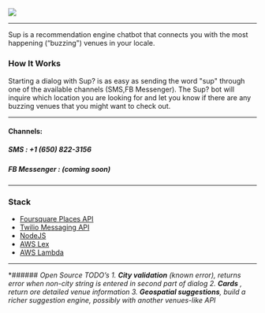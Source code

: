 ## 
![](README/LogoMakr_94KcVt.png)
- - - -

Sup is a recommendation engine chatbot that connects you with the most happening (“buzzing") venues in your locale.

### How It Works
Starting a dialog with Sup? is as easy as sending the word "sup" through one of the available channels (SMS,FB Messenger). The Sup? bot will inquire which location you are looking for and let you know if there are any buzzing venues that you might want to check out.
- - - -

#### Channels:

##### SMS : +1 (650) 822-3156
##### FB Messenger : *(coming soon)*
- - - -

###  Stack
* [Foursquare Places API](https://developer.foursquare.com/places-api)
* [Twilio Messaging API](https://www.twilio.com/docs/api/messaging)
* [NodeJS](https://nodejs.org/en/)
* [AWS Lex](https://aws.amazon.com/lex/)
* [AWS Lambda](https://aws.amazon.com/lambda/)

- - - -

*###### *Open Source TODO’s*
*1. **City validation** (known error), returns error when non-city string is entered in second part of dialog* 
*2. **Cards** , return  ore detailed venue information* 
*3. **Geospatial suggestions**, build a richer suggestion engine, possibly with another venues-like API*
